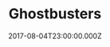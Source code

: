 ---
title: "Ghostbusters"
year: 2016
date: 2017-08-04T23:00:00.000Z
permalink: /almanac/movies/2017-08-05-ghostbusters/index.html
rating: 3
tmdbid: 43074
---